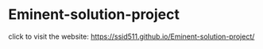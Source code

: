 # Eminent-solution-project

click to visit the  website: https://ssid511.github.io/Eminent-solution-project/
